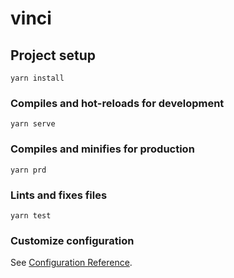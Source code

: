 # vinci

## Project setup
```
yarn install
```

### Compiles and hot-reloads for development
```
yarn serve
```

### Compiles and minifies for production
```
yarn prd
```

### Lints and fixes files
```
yarn test
```

### Customize configuration
See [Configuration Reference](https://cli.vuejs.org/config/).
